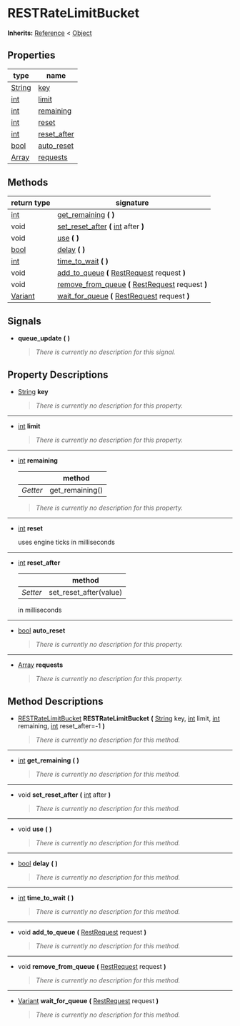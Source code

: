   
# RESTRateLimitBucket
  
**Inherits:** [Reference](https://docs.godotengine.org/en/3.5/classes/class_reference.html) < [Object](https://docs.godotengine.org/en/3.5/classes/class_object.html)  
  
  
## Properties
  
| type                                                                    | name                                  |
|-------------------------------------------------------------------------|---------------------------------------|
| [String](https://docs.godotengine.org/en/3.5/classes/class_string.html) | [key](#property-key)                  |
| [int](https://docs.godotengine.org/en/3.5/classes/class_int.html)       | [limit](#property-limit)              |
| [int](https://docs.godotengine.org/en/3.5/classes/class_int.html)       | [remaining](#property-remaining)      |
| [int](https://docs.godotengine.org/en/3.5/classes/class_int.html)       | [reset](#property-reset)              |
| [int](https://docs.godotengine.org/en/3.5/classes/class_int.html)       | [reset\_after](#property-reset-after) |
| [bool](https://docs.godotengine.org/en/3.5/classes/class_bool.html)     | [auto\_reset](#property-auto-reset)   |
| [Array](https://docs.godotengine.org/en/3.5/classes/class_array.html)   | [requests](#property-requests)        |  
  
## Methods
  
| return type                                                               | signature                                                                                                                        |
|---------------------------------------------------------------------------|----------------------------------------------------------------------------------------------------------------------------------|
| [int](https://docs.godotengine.org/en/3.5/classes/class_int.html)         | [get\_remaining](#method-get-remaining) **(**  **)**                                                                             |
| void                                                                      | [set\_reset\_after](#method-set-reset-after) **(** [int](https://docs.godotengine.org/en/3.5/classes/class_int.html) after **)** |
| void                                                                      | [use](#method-use) **(**  **)**                                                                                                  |
| [bool](https://docs.godotengine.org/en/3.5/classes/class_bool.html)       | [delay](#method-delay) **(**  **)**                                                                                              |
| [int](https://docs.godotengine.org/en/3.5/classes/class_int.html)         | [time\_to\_wait](#method-time-to-wait) **(**  **)**                                                                              |
| void                                                                      | [add\_to\_queue](#method-add-to-queue) **(** [RestRequest](./class_restrequest.md) request **)**                                 |
| void                                                                      | [remove\_from\_queue](#method-remove-from-queue) **(** [RestRequest](./class_restrequest.md) request **)**                       |
| [Variant](https://docs.godotengine.org/en/3.5/classes/class_variant.html) | [wait\_for\_queue](#method-wait-for-queue) **(** [RestRequest](./class_restrequest.md) request **)**                             |  
  
## Signals
  
- <a name="signal-queue-update"></a>**queue\_update** **(**  **)**  
  
	> *There is currently no description for this signal.*
  
  
## Property Descriptions
  
- <a name="property-key"></a>[String](https://docs.godotengine.org/en/3.5/classes/class_string.html) **key**  
  
	> *There is currently no description for this property.*  
________________

- <a name="property-limit"></a>[int](https://docs.godotengine.org/en/3.5/classes/class_int.html) **limit**  
  
	> *There is currently no description for this property.*  
________________

- 	<a name="property-remaining"></a>[int](https://docs.godotengine.org/en/3.5/classes/class_int.html) **remaining**  
	  
	|          | method           |
	|----------|------------------|
	| *Getter* | get\_remaining() |  
  
	> *There is currently no description for this property.*  
________________

- <a name="property-reset"></a>[int](https://docs.godotengine.org/en/3.5/classes/class_int.html) **reset**  
  
	uses engine ticks in milliseconds  
________________

- 	<a name="property-reset-after"></a>[int](https://docs.godotengine.org/en/3.5/classes/class_int.html) **reset_after**  
	  
	|          | method                   |
	|----------|--------------------------|
	| *Setter* | set\_reset\_after(value) |  
  
	in milliseconds  
________________

- <a name="property-auto-reset"></a>[bool](https://docs.godotengine.org/en/3.5/classes/class_bool.html) **auto_reset**  
  
	> *There is currently no description for this property.*  
________________

- <a name="property-requests"></a>[Array](https://docs.godotengine.org/en/3.5/classes/class_array.html) **requests**  
  
	> *There is currently no description for this property.*
  
  
## Method Descriptions
  
- <a name="method-RESTRateLimitBucket"></a>[RESTRateLimitBucket](./class_restratelimitbucket.md) **RESTRateLimitBucket** **(** [String](https://docs.godotengine.org/en/3.5/classes/class_string.html) key, [int](https://docs.godotengine.org/en/3.5/classes/class_int.html) limit, [int](https://docs.godotengine.org/en/3.5/classes/class_int.html) remaining, [int](https://docs.godotengine.org/en/3.5/classes/class_int.html) reset\_after=-1 **)**  
  
	> *There is currently no description for this method.*  
________________

- <a name="method-get-remaining"></a>[int](https://docs.godotengine.org/en/3.5/classes/class_int.html) **get\_remaining** **(**  **)**  
  
	> *There is currently no description for this method.*  
________________

- <a name="method-set-reset-after"></a>void **set\_reset\_after** **(** [int](https://docs.godotengine.org/en/3.5/classes/class_int.html) after **)**  
  
	> *There is currently no description for this method.*  
________________

- <a name="method-use"></a>void **use** **(**  **)**  
  
	> *There is currently no description for this method.*  
________________

- <a name="method-delay"></a>[bool](https://docs.godotengine.org/en/3.5/classes/class_bool.html) **delay** **(**  **)**  
  
	> *There is currently no description for this method.*  
________________

- <a name="method-time-to-wait"></a>[int](https://docs.godotengine.org/en/3.5/classes/class_int.html) **time\_to\_wait** **(**  **)**  
  
	> *There is currently no description for this method.*  
________________

- <a name="method-add-to-queue"></a>void **add\_to\_queue** **(** [RestRequest](./class_restrequest.md) request **)**  
  
	> *There is currently no description for this method.*  
________________

- <a name="method-remove-from-queue"></a>void **remove\_from\_queue** **(** [RestRequest](./class_restrequest.md) request **)**  
  
	> *There is currently no description for this method.*  
________________

- <a name="method-wait-for-queue"></a>[Variant](https://docs.godotengine.org/en/3.5/classes/class_variant.html) **wait\_for\_queue** **(** [RestRequest](./class_restrequest.md) request **)**  
  
	> *There is currently no description for this method.*
  

